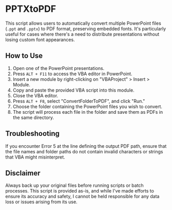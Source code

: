 # PPTXtoPDF

This script allows users to automatically convert multiple PowerPoint files (`.ppt` and `.pptx`) to PDF format, preserving embedded fonts. It's particularly useful for cases where there's a need to distribute presentations without losing custom font appearances.


## How to Use

1. Open one of the PowerPoint presentations.
2. Press `ALT + F11` to access the VBA editor in PowerPoint.
3. Insert a new module by right-clicking on "VBAProject" > Insert > Module.
4. Copy and paste the provided VBA script into this module.
5. Close the VBA editor.
6. Press `ALT + F8`, select "ConvertFolderToPDF", and click "Run."
7. Choose the folder containing the PowerPoint files you wish to convert.
8. The script will process each file in the folder and save them as PDFs in the same directory.

## Troubleshooting

If you encounter Error 5 at the line defining the output PDF path, ensure that the file names and folder paths do not contain invalid characters or strings that VBA might misinterpret.

## Disclaimer

Always back up your original files before running scripts or batch processes. This script is provided as-is, and while I've made efforts to ensure its accuracy and safety, I cannot be held responsible for any data loss or issues arising from its use.

